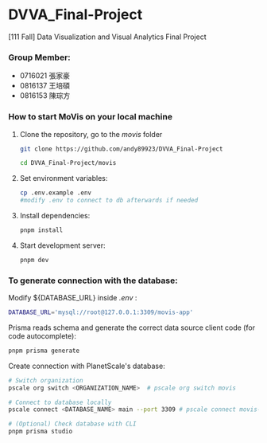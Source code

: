 # DVVA_Final-Project
[111 Fall] Data Visualization and Visual Analytics Final Project

### Group Member:

- 0716021 張家豪
- 0816137 王培碩
- 0816153 陳琮方



### How to start MoVis on your local machine

1. Clone the repository, go to the *movis* folder

   ```bash
   git clone https://github.com/andy89923/DVVA_Final-Project
   
   cd DVVA_Final-Project/movis
   ```

2. Set environment variables:

   ```bash
   cp .env.example .env
   #modify .env to connect to db afterwards if needed
   ```

3. Install dependencies:

   ```bash
   pnpm install
   ```

4. Start development server:

   ```bash
   pnpm dev
   ```



### To generate connection with the database:

Modify ${DATABASE_URL} inside *.env* :

```bash
DATABASE_URL='mysql://root@127.0.0.1:3309/movis-app'
```

Prisma reads schema and generate the correct data source client code (for code autocomplete):

```bash
pnpm prisma generate
```

Create connection with PlanetScale's database: 

```bash
# Switch organization
pscale org switch <ORGANIZATION_NAME>  # pscale org switch movis

# Connect to database locally
pscale connect <DATABASE_NAME> main --port 3309 # pscale connect movis-app main --port 3309

# (Optional) Check database with CLI
pnpm prisma studio
```



